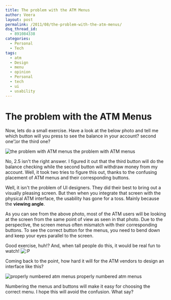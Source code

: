 ```yaml
---
title: The problem with the ATM Menus
author: Veera
layout: post
permalink: /2011/08/the-problem-with-the-atm-menus/
dsq_thread_id:
  - 891084338
categories:
  - Personal
  - Tech
tags:
  - atm
  - Design
  - menu
  - opinion
  - Personal
  - tech
  - ui
  - usability
---
```

# The problem with the ATM Menus

Now, lets do a small exercise. Have a look at the below photo and tell me which button will you press to see the balance in your account? second one'¦or the third one?

![the problem with ATM menus][1]
the problem with ATM menus

No, 2.5 isn't the right answer. I figured it out that the third button will do the balance checking while the second button will withdraw money from my account. Well, it took two tries to figure this out, thanks to the confusing placement of ATM menus and their corresponding buttons.

Well, it isn't the problem of UI designers. They did their best to bring out a visually pleasing screen. But then when you integrate that screen with the physical ATM interface, the usability has gone for a toss. Mainly because the **viewing angle**.

As you can see from the above photo, most of the ATM users will be looking at the screen from the same point of view as seen in that photo. Due to the perspective, the screen menus often mismatch with their corresponding buttons. To see the correct button for the menus, you need to bend down and keep your eyes parallel to the screen.

Good exercise, huh!? And, when tall people do this, it would be real fun to watch! ![:P][2] 

Coming back to the point, how hard it will for the ATM vendors to design an interface like this?

![properly numbered atm menus ][3]
properly numbered atm menus

Numbering the menus and buttons will make it easy for choosing the correct menu. I hope this will avoid the confusion. What say?

 [1]: http://veerasundar.com/img/2011/08/atm-1024x768.jpg "atm"
 [2]: http://veerasundar.com/blog/wp-includes/images/smilies/icon_razz.gif
 [3]: http://veerasundar.com/img/2011/08/atm-numbered-1024x768.jpg "atm-numbered"